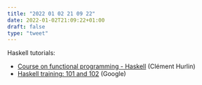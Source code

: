 ```yaml
---
title: "2022 01 02 21 09 22"
date: 2022-01-02T21:09:22+01:00
draft: false
type: "tweet"
---
```

Haskell tutorials:

- [Course on functional programming - Haskell](https://github.com/smelc/tn-fp-haskell-course) (Clément Hurlin)
- [Haskell training: 101 and 102](https://github.com/google/haskell-trainings) (Google)
